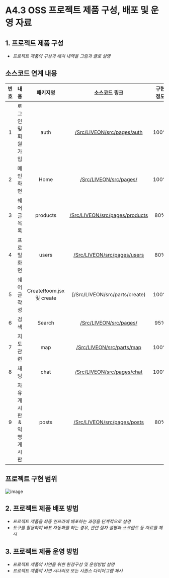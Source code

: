 # A4.3 OSS 프로젝트 제품 구성, 배포 및 운영 자료

## 1. 프로젝트 제품 구성
- *프로젝트 제품의 구성과 배치 내역을 그림과 글로 설명*

## 소스코드 연계 내용

| 번호 | 내용 | 패키지명 | 소스코드 링크 | 구현 정도 | |
| :---: | :-----: | :---: | :---: | :---: | :---: |
| 1    | 로그인 및 회원가입 | auth       | [/Src/LIVEON/src/pages/auth](/Src/LIVEON/src/pages/auth)                          | 100%    |
| 2    | 메인 화면 | Home       | [/Src/LIVEON/src/pages/](/Src/LIVEON/src/pages/Home.jsx)                          | 100%    |
| 3    | 쉐어글 목록 | products       | [/Src/LIVEON/src/pages/products](/Src/LIVEON/src/pages/products)                          | 80%    |
| 4    | 프로밀 화면 | users       | [/Src/LIVEON/src/pages/users](/Src/LIVEON/src/pages/users)                          | 80%    |
| 5    | 쉐어글 작성 | CreateRoom.jsx 및 create       | [/Src/LIVEON/src/parts/create)                          | 100%    |
| 6    | 검색 | Search       | [/Src/LIVEON/src/pages/](/Src/LIVEON/src/pages/Search.jsx)                          | 95%    |
| 7    | 지도 관련 | map       | [/Src/LIVEON/src/parts/map](/Src/LIVEON/src/parts/map)                          | 100%    |
| 8    | 채팅 | chat       | [/Src/LIVEON/src/pages/chat](/Src/LIVEON/src/pages/chat)                          | 100%    |
| 9    | 자유게시판 & 익명게시판 | posts       | [/Src/LIVEON/src/pages/posts](/Src/LIVEON/src/pages/posts)                          | 80%    |

 ## 프로젝트 구현 범위 
  ![image](https://github.com/CSID-DGU/2024-1-OSSProj-Pomodoro-03/assets/144122630/0c4df1ed-d5cf-4bea-b16f-133d47f30a6e)

  
## 2. 프로젝트 제품 배포 방법  

- *프로젝트 제품을 최종 인프라에 배포하는 과정을 단계적으로 설명*
- *도구를 활용하여 배포 자동화를 하는 경우, 관련 절차 설명과 스크립트 등 자료를 제시*

## 3. 프로젝트 제품 운영 방법  

- *프로젝트 제품의 시연을 위한 환경구성 및 운영방법 설명*
- *프로젝트 제품의 시연 시나리오 또는 시퀀스 다이어그램 제시*  
